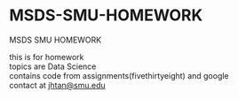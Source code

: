 # MSDS-SMU-HOMEWORK
MSDS SMU HOMEWORK

this is for homework  
topics are Data Science  
contains code from assignments(fivethirtyeight) and google  
contact at jhtan@smu.edu
